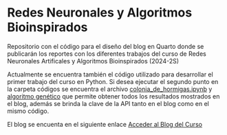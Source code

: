 # Redes Neuronales y Algoritmos Bioinspirados

Repositorio con el código para el diseño del blog en Quarto donde se publicarán los reportes con los diferentes trabajos del curso de Redes Neuronales Artificales y Algoritmos Bioinspirados (2024-2S)

Actualmente se encuentra también el código utilizado para desarrollar el primer trabajo del curso en Python. Si desea ejecutar el segundo punto en la carpeta códigos se encuentra el archivo [colonia_de_hormigas.ipynb](codigos/colonia_de_hormigas.ipynb) y [algoritmo genético](codigos/algoritmo_genetico.ipynb) que permite obtener todos los resultados mostrados en el blog, además se brinda la clave de la API tanto en el blog como en el mismo código.

El blog se encuenta en el siguiente enlace [Acceder al Blog del Curso](https://rna-y-algo-bioinsp-2024-02.github.io/blog/)
